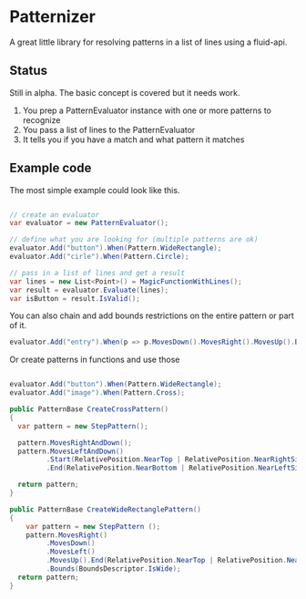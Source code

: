 # Patternizer
A great little library for resolving patterns in a list of lines using a fluid-api.

## Status

Still in alpha. The basic concept is covered but it needs work.

1. You prep a PatternEvaluator instance with one or more patterns to recognize
2. You pass a list of lines to the PatternEvaluator
3. It tells you if you have a match and what pattern it matches

## Example code

The most simple example could look like this.

```csharp

// create an evaluator
var evaluator = new PatternEvaluator();

// define what you are looking for (multiple patterns are ok)
evaluator.Add("button").When(Pattern.WideRectangle);
evaluator.Add("cirle").When(Pattern.Circle);

// pass in a list of lines and get a result
var lines = new List<Point>() = MagicFunctionWithLines();
var result = evaluator.Evaluate(lines);
var isButton = result.IsValid();

```

You can also chain and add bounds restrictions on the entire pattern or part of it.

```csharp
evaluator.Add("entry").When(p => p.MovesDown().MovesRight().MovesUp().Bounds(BoundsDescriptor.IsWide));
```

Or create patterns in functions and use those

```csharp

evaluator.Add("button").When(Pattern.WideRectangle);
evaluator.Add("image").When(Pattern.Cross);

public PatternBase CreateCrossPattern()
{
  var pattern = new StepPattern();

  pattern.MovesRightAndDown();
  pattern.MovesLeftAndDown()
         .Start(RelativePosition.NearTop | RelativePosition.NearRightSide)
         .End(RelativePosition.NearBottom | RelativePosition.NearLeftSide);

  return pattern;
}

public PatternBase CreateWideRectanglePattern()
{
	var pattern = new StepPattern ();
	pattern.MovesRight()
         .MovesDown()
         .MovesLeft()
         .MovesUp().End(RelativePosition.NearTop | RelativePosition.NearLeftSide)
         .Bounds(BoundsDescriptor.IsWide);
  return pattern;
}
```
